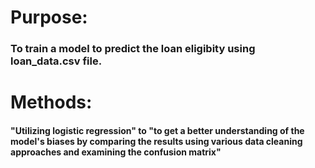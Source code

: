 # **Purpose:**
### To train a model to predict the loan eligibity using loan_data.csv file.

# **Methods:**
#### "Utilizing logistic regression" to "to get a better understanding of the model's biases by comparing the results using various data cleaning approaches and examining the confusion matrix"


